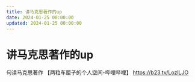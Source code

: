 ```yaml
---
title: 讲马克思著作的up
date: 2024-01-25 00:00:00
updated: 2024-01-25 00:00:00
---
```


# 讲马克思著作的up

句读马克思著作
【两粒车厘子的个人空间-哔哩哔哩】 https://b23.tv/LozlLJO

